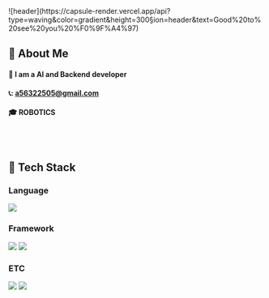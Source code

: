 <div>
  <!--Header-->
  ![header](https://capsule-render.vercel.app/api?type=waving&color=gradient&height=300&section=header&text=Good%20to%20see%20you%20%F0%9F%A4%97)
</div>

<div>
  <!--Body-->
  
  ## 👀 About Me
  #### :raising_hand: I am a AI and Backend developer
  #### 📞: a56322505@gmail.com
  #### :mortar_board: ROBOTICS
  <br/>
  <br/>
  
  ## 🧱 Tech Stack
  ### Language
  <!--Python-->
  <img src="https://img.shields.io/badge/Python-3776AB?style=flat-square&logo=Python&logoColor=white"/>

  <br/>
  
  ### Framework
  <!--PyTorch-->
  <img src="https://img.shields.io/badge/PyTorch-000000?style=flat-square&logo=PyTorch&logoColor=white"/>
  <!--ROS-->
  <img src="https://img.shields.io/badge/ROS-F7DF1E?style=flat-square&logo=ROS&logoColor=white"/>
  
  ### ETC
  <!--MySQL-->
  <img src="https://img.shields.io/badge/MySQL-4479A1?style=flat-square&logo=MySQL&logoColor=white"/>
  <!--Azure-->
  <img src="https://img.shields.io/badge/MicrosoftAzure-1279A1?style=flat-square&logo=MicrosoftAzure&logoColor=white"/>
  <br/>
  <br/>
  

  
  
</div>

